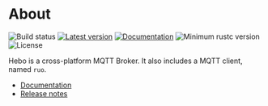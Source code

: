 
# About

![Build status](https://github.com/HeboProject/hebo/actions/workflows/rust.yml/badge.svg)
[![Latest version](https://img.shields.io/crates/v/hebo.svg)](https://crates.io/crates/hebo)
[![Documentation](https://docs.rs/hebo/badge.svg)](https://docs.rs/hebo)
![Minimum rustc version](https://img.shields.io/badge/rustc-1.56+-yellow.svg)
![License](https://img.shields.io/crates/l/hebo.svg)

Hebo is a cross-platform MQTT Broker.
It also includes a MQTT client, named `ruo`.

- [Documentation](https://docs.rs/hebo)
- [Release notes](https://github.com/HeboProject/hebo/releases)

